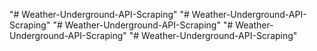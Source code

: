 "# Weather-Underground-API-Scraping" 
"# Weather-Underground-API-Scraping" 
"# Weather-Underground-API-Scraping" 
"# Weather-Underground-API-Scraping" 
"# Weather-Underground-API-Scraping" 
